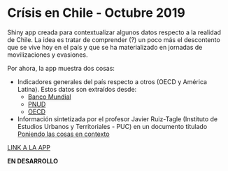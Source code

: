 Crísis en Chile - Octubre 2019
================

Shiny app creada para contextualizar algunos datos respecto a la realidad de Chile. La idea es tratar de comprender (?) un poco más el descontento que se vive hoy en el país y que se ha materializado en jornadas de movilizaciones y evasiones.

Por ahora, la app muestra dos cosas:

-   Indicadores generales del país respecto a otros (OECD y América Latina). Estos datos son extraídos desde:
    -   [Banco Mundial](https://data.worldbank.org/indicator)
    -   [PNUD](http://hdr.undp.org/en/data)
    -   [OECD](https://www.oecd.org/tax/tax-policy/base-de-datos-global-de-estadisticas-tributarias.htm)
-   Información sintetizada por el profesor Javier Ruiz-Tagle (Instituto de Estudios Urbanos y Territoriales - PUC) en un documento titulado [Poniendo las cosas en contexto](https://twitter.com/CedeusChile/status/1185940968740184071/photo/1)

[LINK A LA APP](https://pabloaguirreh.shinyapps.io/Chile-Octubre-2019-master/?_ga=2.196880297.462566253.1620915282-2107694498.1620915282)

**EN DESARROLLO**
